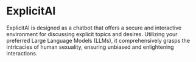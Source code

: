 
# ExplicitAI

ExplicitAI is designed as a chatbot that offers a secure and interactive environment for discussing explicit topics and desires. Utilizing your preferred Large Language Models (LLMs), it comprehensively grasps the intricacies of human sexuality, ensuring unbiased and enlightening interactions.
